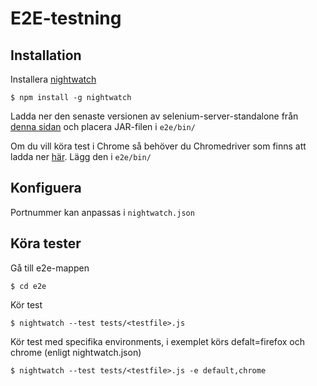 # E2E-testning

## Installation

Installera [nightwatch](http://nightwatchjs.org/)

    $ npm install -g nightwatch
    
Ladda ner den senaste versionen av selenium-server-standalone från [denna sidan](http://selenium-release.storage.googleapis.com/index.html) och placera JAR-filen i ``e2e/bin/``

Om du vill köra test i Chrome så behöver du Chromedriver som finns att ladda ner [här](https://code.google.com/p/selenium/wiki/ChromeDriver). Lägg den i ``e2e/bin/``

## Konfiguera

Portnummer kan anpassas i ``nightwatch.json``

## Köra tester

Gå till e2e-mappen
    
    $ cd e2e
    
Kör test

    $ nightwatch --test tests/<testfile>.js

Kör test med specifika environments, i exemplet körs defalt=firefox och chrome (enligt nightwatch.json)

    $ nightwatch --test tests/<testfile>.js -e default,chrome
